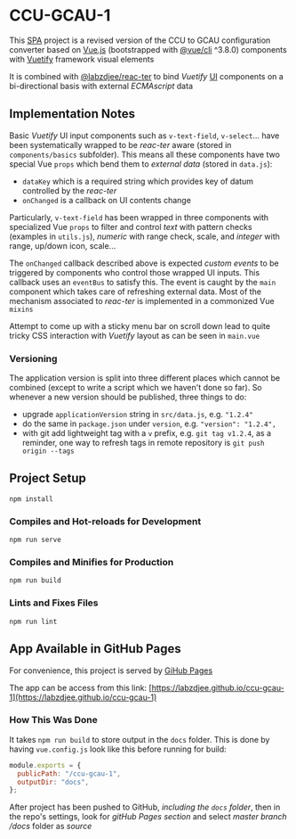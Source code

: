 # CCU-GCAU-1

This [SPA](https://en.wikipedia.org/wiki/Single-page_application) project is a revised version of the CCU to GCAU configuration converter based on [Vue.js](https://vuejs.org) (bootstrapped with [@vue/cli](https://cli.vuejs.org) ^3.8.0) components with [Vuetify](https://vuetifyjs.com) framework visual elements

It is combined with [@labzdjee/reac-ter](https://www.npmjs.com/package/@labzdjee/reac-ter) to bind _Vuetify_ [UI](https://en.wikipedia.org/wiki/User_interface) components on a bi-directional basis with external _ECMAscript_ data

## Implementation Notes

Basic _Vuetify_ UI input components such as `v-text-field`, `v-select`... have been systematically wrapped to be _reac-ter_ aware (stored in `components/basics` subfolder). This means all these components have two special Vue `props` which bend them to _external data_ (stored in `data.js`):

- `dataKey` which is a required string which provides key of datum controlled by the _reac-ter_
- `onChanged` is a callback on UI contents change

Particularly, `v-text-field` has been wrapped in three components with specialized Vue `props` to filter and control _text_ with pattern checks (examples in `utils.js`), _numeric_ with range check, scale, and _integer_ with range, up/down icon, scale...

The `onChanged` callback described above is expected _custom events_ to be triggered by components who control those wrapped UI inputs. This callback uses an `eventBus` to satisfy this. The event is caught by the `main` component which takes care of refreshing external data. Most of the mechanism associated to _reac-ter_ is implemented in a commonized Vue `mixins`

Attempt to come up with a sticky menu bar on scroll down lead to quite tricky CSS interaction with _Vuetify_ layout as can be seen in `main.vue`

### Versioning

The application version is split into three different places which cannot be combined (except to write a script which we haven't done so far). So whenever a new version should be published, three things to do:

- upgrade `applicationVersion` string in `src/data.js`, e.g. `"1.2.4"`
- do the same in `package.json` under `version`, e.g. `"version": "1.2.4",`
- with git add lightweight tag with a `v` prefix, e.g. `git tag v1.2.4`, as a reminder, one way to refresh tags in remote repository is `git push origin --tags`

## Project Setup

```
npm install
```

### Compiles and Hot-reloads for Development

```
npm run serve
```

### Compiles and Minifies for Production

```
npm run build
```

### Lints and Fixes Files

```
npm run lint
```

## App Available in GitHub Pages

For convenience, this project is served by [GiHub Pages](https://pages.github.com)

The app can be access from this link: [https://labzdjee.github.io/ccu-gcau-1](https://labzdjee.github.io/ccu-gcau-1)

### How This Was Done

It takes `npm run build` to store output in the `docs` folder. This is done by having `vue.config.js` look like this before running for build:

```javascript
module.exports = {
  publicPath: "/ccu-gcau-1",
  outputDir: "docs",
};
```

After project has been pushed to GitHub, _including the `docs` folder_, then in the repo's settings, look for _gitHub Pages section_ and select _master branch /docs_ folder as _source_
